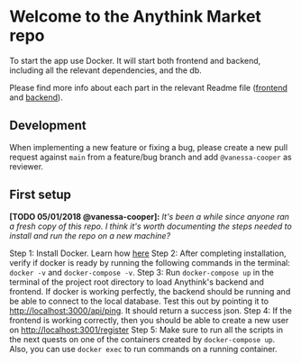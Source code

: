 # Welcome to the Anythink Market repo

To start the app use Docker. It will start both frontend and backend, including all the relevant dependencies, and the db.

Please find more info about each part in the relevant Readme file ([frontend](frontend/readme.md) and [backend](backend/README.md)).

## Development

When implementing a new feature or fixing a bug, please create a new pull request against `main` from a feature/bug branch and add `@vanessa-cooper` as reviewer.

## First setup

**[TODO 05/01/2018 @vanessa-cooper]:** _It's been a while since anyone ran a fresh copy of this repo. I think it's worth documenting the steps needed to install and run the repo on a new machine?_

Step 1: Install Docker. Learn how [here](https://docs.docker.com/get-docker/)
Step 2: After completing installation, verify if docker is ready by running the following commands in the terminal: `docker -v` and `docker-compose -v`.
Step 3: Run `docker-compose up` in the terminal of the project root directory to load Anythink's backend and frontend. If docker is working perfectly, the backend should be running and be able to connect to the local database. Test this out by pointing it to [http://localhost:3000/api/ping](http://localhost:3000/api/ping). It should return a success json.
Step 4: If the frontend is working correctly, then you should be able to create a new user on [http://localhost:3001/register](http://localhost:3001/register)
Step 5: Make sure to run all the scripts in the next quests on one of the containers created by `docker-compose up`. Also, you can use `docker exec` to run commands on a running container.
